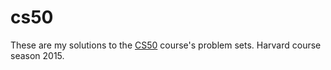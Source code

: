 cs50
====
These are my solutions to the [CS50](https://cs50.harvard.edu/) course's problem sets. Harvard course season 2015.
